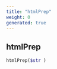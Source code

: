 ```yaml
---
title: "htmlPrep"
weight: 0
generated: true
---
```


## htmlPrep



```php
htmlPrep($str )
```





